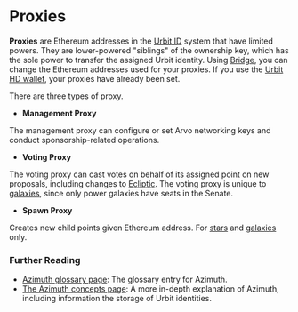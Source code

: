 # Proxies

**Proxies** are Ethereum addresses in the [Urbit ID](/glossary/azimuth) system that have limited powers. They are lower-powered "siblings" of the ownership key, which has the sole power to transfer the assigned Urbit identity. Using [Bridge](/glossary/bridge), you can change the Ethereum addresses used for your proxies. If you use the [Urbit HD wallet](/glossary/hdwallet), your proxies have already been set.

There are three types of proxy.

- **Management Proxy**

The management proxy can configure or set Arvo networking keys and conduct sponsorship-related operations.

- **Voting Proxy**

The voting proxy can cast votes on behalf of its assigned point on new proposals, including changes to [Ecliptic](/glossary/ecliptic). The voting proxy is unique to [galaxies](/glossary/galaxy), since only power galaxies have seats in the Senate.

- **Spawn Proxy**

Creates new child points given Ethereum address. For [stars](/glossary/star) and [galaxies](/glossary/galaxy) only.


### Further Reading

- [Azimuth glossary page](/glossary/azimuth): The glossary entry for Azimuth.
- [The Azimuth concepts page](/system/identity/guides/advanced-azimuth-tools): A more in-depth explanation of Azimuth, including information the storage of Urbit identities.
